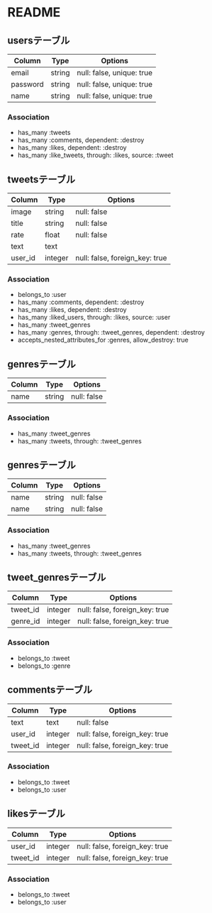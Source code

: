 # README
## usersテーブル
|Column|Type|Options|
|------|----|-------|
|email|string|null: false, unique: true|
|password|string|null: false, unique: true|
|name|string|null: false, unique: true|

### Association
- has_many :tweets
- has_many :comments, dependent: :destroy
- has_many :likes, dependent: :destroy
- has_many :like_tweets, through: :likes, source: :tweet

## tweetsテーブル
|Column|Type|Options|
|------|----|-------|
|image|string|null: false|
|title|string|null: false|
|rate|float|null: false|
|text|text||
|user_id|integer|null: false, foreign_key: true|

### Association
- belongs_to :user
- has_many :comments, dependent: :destroy
- has_many :likes, dependent: :destroy
- has_many :liked_users, through: :likes, source: :user
- has_many :tweet_genres
- has_many :genres, through: :tweet_genres, dependent: :destroy
- accepts_nested_attributes_for :genres, allow_destroy: true

## genresテーブル
|Column|Type|Options|
|------|----|-------|
|name|string|null: false|

### Association
- has_many :tweet_genres
- has_many :tweets, through: :tweet_genres

## genresテーブル
|Column|Type|Options|
|------|----|-------|
|name|string|null: false|
|name|string|null: false|

### Association
- has_many :tweet_genres
- has_many :tweets, through: :tweet_genres

## tweet_genresテーブル
|Column|Type|Options|
|------|----|-------|
|tweet_id|integer|null: false, foreign_key: true|
|genre_id|integer|null: false, foreign_key: true|

### Association
- belongs_to :tweet
- belongs_to :genre

## commentsテーブル
|Column|Type|Options|
|------|----|-------|
|text|text|null: false|
|user_id|integer|null: false, foreign_key: true|
|tweet_id|integer|null: false, foreign_key: true|

### Association
- belongs_to :tweet
- belongs_to :user

## likesテーブル
|Column|Type|Options|
|------|----|-------|
|user_id|integer|null: false, foreign_key: true|
|tweet_id|integer|null: false, foreign_key: true|

### Association
- belongs_to :tweet
- belongs_to :user
